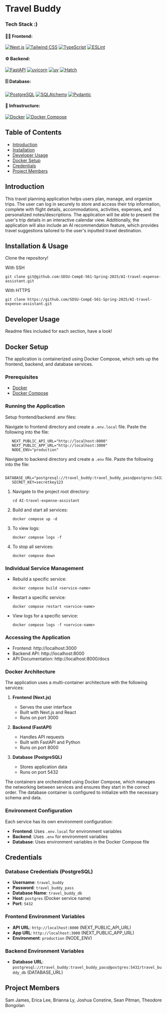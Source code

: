 # Travel Buddy

### Tech Stack :)
<!-- Frontend -->
#### 🧑‍💻 Frontend:
[![Next.js](https://img.shields.io/badge/Next.js-13+-black?logo=next.js&logoColor=white)](https://nextjs.org/)
[![Tailwind CSS](https://img.shields.io/badge/Tailwind_CSS-Utility_First-38B2AC?logo=tailwindcss&logoColor=white)](https://tailwindcss.com/)
[![TypeScript](https://img.shields.io/badge/TypeScript-Strict_Typing-3178C6?logo=typescript&logoColor=white)](https://www.typescriptlang.org/)
[![ESLint](https://img.shields.io/badge/ESLint-Code_Quality-4B32C3?logo=eslint&logoColor=white)](https://eslint.org/)

<!-- Backend -->
#### ⚙️ Backend:
[![FastAPI](https://img.shields.io/badge/FastAPI-Modern_Python_API-009688?logo=fastapi&logoColor=white)](https://fastapi.tiangolo.com/)
[![uvicorn](https://img.shields.io/badge/Uvicorn-ASGI_Server-5A29E4?logo=python&logoColor=white)](https://www.uvicorn.org/)
[![uv](https://img.shields.io/badge/uv-Python_Dependencies-yellow?logo=python&logoColor=black)](https://github.com/astral-sh/uv)
[![Hatch](https://img.shields.io/badge/Hatch-Env_Manager-4B8BBE?logo=python&logoColor=white)](https://hatch.pypa.io/)
<!-- [![python-multipart](https://img.shields.io/badge/python--multipart-FormData-FFD43B?logo=python&logoColor=black)](https://pypi.org/project/python-multipart/) -->
<!-- [![Email Validator](https://img.shields.io/badge/email--validator-Validation-306998?logo=python&logoColor=white)](https://pypi.org/project/email-validator/) -->
<!-- [![phonenumbers](https://img.shields.io/badge/phonenumbers-Validation-0A66C2?logo=python&logoColor=white)](https://pypi.org/project/phonenumbers/) -->

<!-- Database -->
#### 🗄️ Database:
[![PostgreSQL](https://img.shields.io/badge/PostgreSQL-Relational_DB-336791?logo=postgresql&logoColor=white)](https://www.postgresql.org/)
[![SQLAlchemy](https://img.shields.io/badge/SQLAlchemy-ORM-FF6F00?logo=python&logoColor=white)](https://www.sqlalchemy.org/)
[![Pydantic](https://img.shields.io/badge/Pydantic-Data_Validation-0FA36B?logo=python&logoColor=white)](https://docs.pydantic.dev/)

<!--  Infrastructure -->
#### 🐳 Infrastructure:
[![Docker](https://img.shields.io/badge/Docker-Containerized-blue?logo=docker&logoColor=white)](https://www.docker.com/)
[![Docker Compose](https://img.shields.io/badge/Docker--Compose-Multi_Container-blue?logo=docker&logoColor=white)](https://docs.docker.com/compose/)


## Table of Contents

- [Introduction](#introduction)
- [Installation](#installation)
- [Developer Usage](#developer-usage)
- [Docker Setup](#docker-setup)
- [Credentials](#credentials)
- [Project Members](#project-members)

## Introduction

This travel planning application helps users plan, manage, and organize trips. The user can log in securely to store and access their trip information, complete with flight details, accommodations, activities, expenses, and personalized notes/descriptions. The application will be able to present the user's trip details in an interactive calendar view. Additionally, the application will also include an AI recommendation feature, which provides travel suggestions tailored to the user's inputted travel destination. 

## Installation & Usage

Clone the repository! 

With SSH
```console 
git clone git@github.com:SDSU-CompE-561-Spring-2025/AI-travel-expense-assistant.git
```

With HTTPS
```console
git clone https://github.com/SDSU-CompE-561-Spring-2025/AI-travel-expense-assistant.git
```

## Developer Usage

Readme files included for each section, have a look!

## Docker Setup

The application is containerized using Docker Compose, which sets up the frontend, backend, and database services.

### Prerequisites

- [Docker](https://docs.docker.com/get-docker/)
- [Docker Compose](https://docs.docker.com/compose/install/)

### Running the Application
Setup frontend/backend .env files:

Navigate to frontend directory and create a ```.env.local``` file. Paste the following into the file:

```
   NEXT_PUBLIC_API_URL="http://localhost:8000"
   NEXT_PUBLIC_APP_URL="http://localhost:3000"
   NODE_ENV="production"
```

Navigate to backend directory and create a ```.env``` file. Paste the following into the file:

```
   DATABASE_URL="postgresql://travel_buddy:travel_buddy_pass@postgres:5432/travel_buddy_db"
   SECRET_KEY=secretkey123
```

1. Navigate to the project root directory:
   ```console
   cd AI-travel-expense-assistant
   ```

2. Build and start all services:
   ```console
   docker compose up -d
   ```

3. To view logs:
   ```console
   docker compose logs -f
   ```

4. To stop all services:
   ```console
   docker compose down
   ```

### Individual Service Management

- Rebuild a specific service:
  ```console
  docker compose build <service-name>
  ```

- Restart a specific service:
  ```console
  docker compose restart <service-name>
  ```

- View logs for a specific service:
  ```console
  docker compose logs -f <service-name>
  ```

### Accessing the Application

- Frontend: http://localhost:3000
- Backend API: http://localhost:8000
- API Documentation: http://localhost:8000/docs

### Docker Architecture

The application uses a multi-container architecture with the following services:

1. **Frontend (Next.js)**
   - Serves the user interface
   - Built with Next.js and React
   - Runs on port 3000

2. **Backend (FastAPI)**
   - Handles API requests
   - Built with FastAPI and Python
   - Runs on port 8000

3. **Database (PostgreSQL)**
   - Stores application data
   - Runs on port 5432

The containers are orchestrated using Docker Compose, which manages the networking between services and ensures they start in the correct order. The database container is configured to initialize with the necessary schema and data.

### Environment Configuration

Each service has its own environment configuration:

- **Frontend**: Uses `.env.local` for environment variables
- **Backend**: Uses `.env` for environment variables
- **Database**: Uses environment variables in the Docker Compose file

## Credentials

### Database Credentials (PostgreSQL)
- **Username**: `travel_buddy`
- **Password**: `travel_buddy_pass`
- **Database Name**: `travel_buddy_db`
- **Host**: `postgres` (Docker service name)
- **Port**: `5432`

### Frontend Environment Variables
- **API URL**: `http://localhost:8000` (NEXT_PUBLIC_API_URL)
- **App URL**: `http://localhost:3000` (NEXT_PUBLIC_APP_URL)
- **Environment**: `production` (NODE_ENV)

### Backend Environment Variables
- **Database URL**: `postgresql://travel_buddy:travel_buddy_pass@postgres:5432/travel_buddy_db` (DATABASE_URL)

## Project Members

Sam James, Erica Lee, Brianna Ly, Joshua Constine, Sean Pitman, Theodore Bongolan
